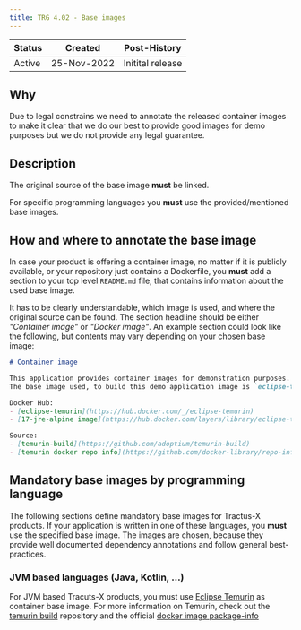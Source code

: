 ```yaml
---
title: TRG 4.02 - Base images
---
```


| Status | Created     | Post-History                     |
|--------|-------------|----------------------------------|
| Active | 25-Nov-2022 | Initital release                 |

## Why

Due to legal constrains we need to annotate the released container images to make it clear that we do our best to provide good images for demo purposes but we do not provide any legal guarantee.

## Description

The original source of the base image **must** be linked.

For specific programming languages you **must** use the provided/mentioned base images.

## How and where to annotate the base image

In case your product is offering a container image, no matter if it is publicly available, or
your repository just contains a Dockerfile, you **must** add a section to your top level `README.md` file,
that contains information about the used base image.

It has to be clearly understandable, which image is used, and where the original source can be found.
The section headline should be either *"Container image"* or *"Docker image"*.
An example section could look like the following, but contents may vary depending on your chosen base image:

```markdown
# Container image

This application provides container images for demonstration purposes.
The base image used, to build this demo application image is `eclipse-temurin:17-jre-alpine`

Docker Hub:
- [eclipse-temurin](https://hub.docker.com/_/eclipse-temurin)
- [17-jre-alpine image](https://hub.docker.com/layers/library/eclipse-temurin/17-jre-alpine/images/sha256-02c04793fa49ad5cd193c961403223755f9209a67894622e05438598b32f210e?context=explore)

Source: 
- [temurin-build](https://github.com/adoptium/temurin-build)
- [temurin docker repo info](https://github.com/docker-library/repo-info/tree/master/repos/eclipse-temurin)
```

## Mandatory base images by programming language

The following sections define mandatory base images for Tractus-X products.
If your application is written in one of these languages, you **must** use the specified
base image. The images are chosen, because they provide well documented
dependency annotations and follow general best-practices.

### JVM based languages (Java, Kotlin, ...)

For JVM based Tracuts-X products, you must use [Eclipse Temurin](https://hub.docker.com/_/eclipse-temurin) as container base image.
For more information on Temurin, check out the [temurin build](https://github.com/adoptium/temurin-build) repository and
the official [docker image package-info](https://github.com/docker-library/repo-info/tree/master/repos/eclipse-temurin)
